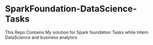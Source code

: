 # SparkFoundation-DataScience-Tasks
This Repo Contains My solution for Spark foundation Tasks while Intern DataScience and business analytics
